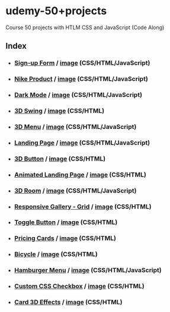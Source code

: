 # udemy-50+projects
Course 50 projects with HTLM CSS and JavaScript (Code Along)

## Index

- ### [Sign-up Form](https://github.com/glauciabierwagen/udemy-50projects/tree/main/signup-form) /  <a href="https://github.com/glauciabierwagen/udemy-50projects/blob/main/signup-form/readmeimage.png" width="750" target=“_blank>image</a> (CSS/HTML/JavaScript)
   
- ### [Nike Product](https://github.com/glauciabierwagen/udemy-50projects/tree/main/nike-product) / <a href="https://github.com/glauciabierwagen/udemy-50projects/blob/main/nike-product/images/readmeimage.png" width="750" target=“_blank>image</a> (CSS/HTML/JavaScript)

- ### [Dark Mode](https://github.com/glauciabierwagen/udemy-50projects/tree/main/dark-mode) / <a href="https://github.com/glauciabierwagen/udemy-50projects/blob/main/dark-mode/images/readmeimage.png" width="550" height="500" target=“_blank>image</a> (CSS/HTML/JavaScript)

- ### [3D Swing](https://github.com/glauciabierwagen/udemy-50projects/tree/main/3d-swing) / <a href="https://github.com/glauciabierwagen/udemy-50projects/blob/main/3d-swing/readmeimage.png" width="750" target=“_blank>image</a> (CSS/HTML)
 
- ### [3D Menu](https://github.com/glauciabierwagen/udemy-50projects/tree/main/3d-menu) / <a href="https://github.com/glauciabierwagen/udemy-50projects/blob/main/nike-product/images/readmeimage.png" width="750" target=“_blank>image</a> (CSS/HTML/JavaScript)

- ### [Landing Page](https://github.com/glauciabierwagen/udemy-50projects/tree/main/boxes-main) / <a href="https://github.com/glauciabierwagen/udemy-50projects/blob/main/nike-product/images/readmeimage.png" width="750" target=“_blank>image</a> (CSS/HTML/JavaScript) 

- ### [3D Button](https://github.com/glauciabierwagen/udemy-50projects/tree/main/3d-button) / <a href="https://github.com/glauciabierwagen/udemy-50projects/blob/main/nike-product/images/readmeimage.png" width="750" target=“_blank>image</a> (CSS/HTML)

- ### [Animated Landing Page](https://github.com/glauciabierwagen/udemy-50projects/tree/main/animated-landing-page) / <a href="https://github.com/glauciabierwagen/udemy-50projects/blob/main/nike-product/images/readmeimage.png" width="750" target=“_blank>image</a> (CSS/HTML)

- ### [3D Room](https://github.com/glauciabierwagen/udemy-50projects/tree/main/3d-room)  / <a href="https://github.com/glauciabierwagen/udemy-50projects/blob/main/nike-product/images/readmeimage.png" width="750" target=“_blank>image</a> (CSS/HTML/JavaScript) 

- ### [Responsive Gallery - Grid](https://github.com/glauciabierwagen/udemy-50projects/tree/main/responsive-gallery)  / <a href="https://github.com/glauciabierwagen/udemy-50projects/blob/main/nike-product/images/readmeimage.png" width="750" target=“_blank>image</a> (CSS/HTML) 

- ### [Toggle Button](https://github.com/glauciabierwagen/udemy-50projects/tree/main/toggle_button) / <a href="https://github.com/glauciabierwagen/udemy-50projects/blob/main/nike-product/images/readmeimage.png" width="750" target=“_blank>image</a> (CSS/HTML) 

- ### [Pricing Cards](https://github.com/glauciabierwagen/udemy-50projects/tree/main/price-cards) / <a href="https://github.com/glauciabierwagen/udemy-50projects/blob/main/nike-product/images/readmeimage.png" width="750" target=“_blank>image</a> (CSS/HTML) 

- ### [Bicycle](https://github.com/glauciabierwagen/udemy-50projects/tree/main/bicycle) / <a href="https://github.com/glauciabierwagen/udemy-50projects/blob/main/nike-product/images/readmeimage.png" width="750" target=“_blank>image</a> (CSS/HTML) 

- ### [Hamburger Menu](https://github.com/glauciabierwagen/udemy-50projects/tree/main/hamburger-menu) / <a href="https://github.com/glauciabierwagen/udemy-50projects/blob/main/hamburger-menu/images/readmeimage.png?raw=true" width="750" target=“_blank>image</a> (CSS/HTML/JavaScript)
        
 - ### [Custom CSS Checkbox](https://github.com/glauciabierwagen/udemy-50projects/tree/main/custom-css-checkbox) / <a href="https://github.com/glauciabierwagen/udemy-50projects/blob/main/custom-css-checkbox/readmeimage.png" width="750" target=“_blank>image</a> (CSS/HTML) 
 
 -  ### [Card 3D Effects](https://github.com/glauciabierwagen/udemy-50projects/tree/main/card-3d-effects) / <a href="https://user-images.githubusercontent.com/98116061/183831127-4eee239c-07a7-4785-99f0-5497d8070ac8.png" width="750" target=“_blank>image</a> (CSS/HTML) 
  
  
  


